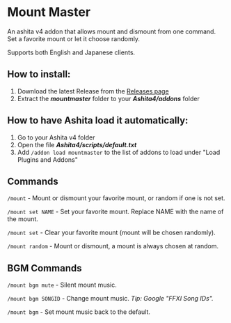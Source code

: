 # Mount Master

An ashita v4 addon that allows mount and dismount from one command. Set a favorite mount or let it choose randomly.

Supports both English and Japanese clients.

## How to install:
1. Download the latest Release from the [Releases page](https://github.com/onimitch/ffxi-mountmaster/releases)
2. Extract the **_mountmaster_** folder to your **_Ashita4/addons_** folder

## How to have Ashita load it automatically:
1. Go to your Ashita v4 folder
2. Open the file **_Ashita4/scripts/default.txt_**
3. Add `/addon load mountmaster` to the list of addons to load under "Load Plugins and Addons"

## Commands

`/mount` - Mount or dismount your favorite mount, or random if one is not set.

`/mount set NAME` - Set your favorite mount. Replace NAME with the name of the mount.

`/mount set` - Clear your favorite mount (mount will be chosen randomly).

`/mount random` - Mount or dismount, a mount is always chosen at random.

## BGM Commands

`/mount bgm mute` - Silent mount music.

`/mount bgm SONGID` - Change mount music. *Tip: Google "FFXI Song IDs".*

`/mount bgm` - Set mount music back to the default.